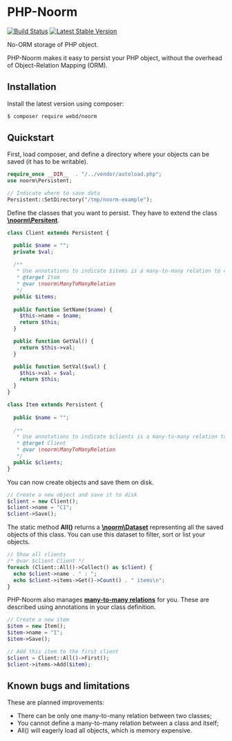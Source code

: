 # PHP-Noorm
[![Build Status](https://travis-ci.org/tdebatty/php-noorm.svg?branch=master)](https://travis-ci.org/tdebatty/php-noorm) [![Latest Stable Version](https://img.shields.io/packagist/v/webd/noorm.svg)](https://packagist.org/packages/webd/noorm)

No-ORM storage of PHP object.

PHP-Noorm makes it easy to persist your PHP object, without the overhead of Object-Relation Mapping (ORM).

## Installation
Install the latest version using composer:

```bash
$ composer require webd/noorm
```

## Quickstart

First, load composer, and define a directory where your objects can be saved (it has to be writable).
```php
require_once __DIR__  . "/../vendor/autoload.php";
use noorm\Persistent;

// Indicate where to save data
Persistent::SetDirectory("/tmp/noorm-example");
```

Define the classes that you want to persist. They have to extend the class [**\noorm\Persitent**](./doc/persistent.md).
```php
class Client extends Persistent {

  public $name = "";
  private $val;
  
  /**
   * Use annotations to indicate $items is a many-to-many relation to class Item
   * @target Item
   * @var \noorm\ManyToManyRelation
   */
  public $items;
  
  public function SetName($name) {
    $this->name = $name;
    return $this;
  }

  public function GetVal() {
    return $this->val;
  }

  public function SetVal($val) {
    $this->val = $val;
    return $this;
  }
}

class Item extends Persistent {
  
  public $name = "";
  
  /**
   * Use annotations to indicate $clients is a many-to-many relation to Client
   * @target Client
   * @var \noorm\ManyToManyRelation
   */
  public $clients;
}
```

You can now create objects and save them on disk.
```php
// Create a new object and save it to disk
$client = new Client();
$client->name = "C1";
$client->Save();
```

The static method **All()** returns a [**\noorm\Dataset**](./doc/dataset.md) representing all the saved objects of this class. You can use this dataset to filter, sort or list your objects.
```php
// Show all clients
/* @var $client Client */
foreach (Client::All()->Collect() as $client) {
  echo $client->name . " : ";
  echo $client->items->Get()->Count() . " items\n";
}
```

PHP-Noorm also manages [**many-to-many relations**](./doc/many-to-many.md) for you. These are described using annotations in your class definition.
```php
// Create a new item
$item = new Item();
$item->name = "I";
$item->Save();

// Add this item to the first client
$client = Client::All()->First();
$client->items->Add($item);
```

## Known bugs and limitations

These are planned improvements:
- There can be only one many-to-many relation between two classes;
- You cannot define a many-to-many relation between a class and itself;
- All() will eagerly load all objects, which is memory expensive.
